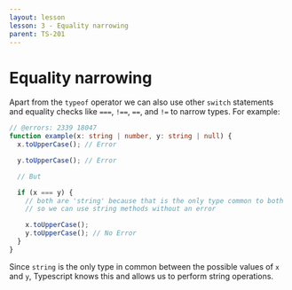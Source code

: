 ```yaml
---
layout: lesson
lesson: 3 - Equality narrowing
parent: TS-201
---
```


# Equality narrowing

Apart from the `typeof` operator we can also use other `switch` statements and equality checks like `===`, `!==`, `==`, and `!=` to narrow types. For example:

```ts twoslash
// @errors: 2339 18047
function example(x: string | number, y: string | null) {
  x.toUpperCase(); // Error

  y.toUpperCase(); // Error

  // But

  if (x === y) {
    // both are 'string' because that is the only type common to both
    // so we can use string methods without an error

    x.toUpperCase();
    y.toUpperCase(); // No Error
  }
}
```

Since `string` is the only type in common between the possible values of `x` and `y`, Typescript knows this and allows us to perform string operations.
